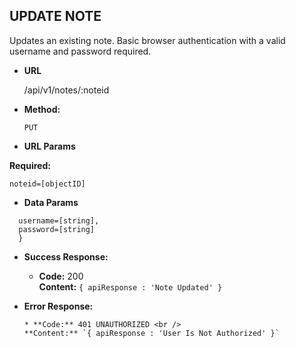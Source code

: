 **UPDATE NOTE**
----
  Updates an existing note. Basic browser authentication with a valid username and password required.

* **URL**

  /api/v1/notes/:noteid

* **Method:**

  `PUT`

*  **URL Params**

  **Required:**

  `noteid=[objectID]`


* **Data Params**

```{
  username=[string],
  password=[string]
  }
```  

* **Success Response:**

  * **Code:** 200 <br />
    **Content:** `{ apiResponse : 'Note Updated' }`

* **Error Response:**

      * **Code:** 401 UNAUTHORIZED <br />
      **Content:** `{ apiResponse : 'User Is Not Authorized' }`
